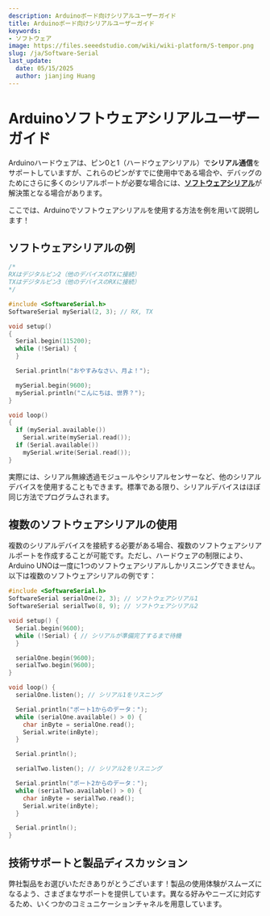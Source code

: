 ```yaml
---
description: Arduinoボード向けシリアルユーザーガイド
title: Arduinoボード向けシリアルユーザーガイド
keywords:
- ソフトウェア
image: https://files.seeedstudio.com/wiki/wiki-platform/S-tempor.png
slug: /ja/Software-Serial
last_update:
  date: 05/15/2025
  author: jianjing Huang
---
```



# Arduinoソフトウェアシリアルユーザーガイド

Arduinoハードウェアは、ピン0と1（ハードウェアシリアル）で**シリアル通信**をサポートしていますが、これらのピンがすでに使用中である場合や、デバッグのためにさらに多くのシリアルポートが必要な場合には、[**ソフトウェアシリアル**](https://www.arduino.cc/en/Reference/softwareSerial)が解決策となる場合があります。

ここでは、Arduinoでソフトウェアシリアルを使用する方法を例を用いて説明します！

## ソフトウェアシリアルの例

```cpp
/*
RXはデジタルピン2（他のデバイスのTXに接続）
TXはデジタルピン3（他のデバイスのRXに接続）
*/

#include <SoftwareSerial.h>
SoftwareSerial mySerial(2, 3); // RX, TX

void setup()
{
  Serial.begin(115200);
  while (!Serial) {
  }

  Serial.println("おやすみなさい、月よ！");

  mySerial.begin(9600);
  mySerial.println("こんにちは、世界？");
}

void loop()
{
  if (mySerial.available())
    Serial.write(mySerial.read());
  if (Serial.available())
    mySerial.write(Serial.read());
}
```

実際には、シリアル無線透過モジュールやシリアルセンサーなど、他のシリアルデバイスを使用することもできます。標準である限り、シリアルデバイスはほぼ同じ方法でプログラムされます。

## 複数のソフトウェアシリアルの使用

複数のシリアルデバイスを接続する必要がある場合、複数のソフトウェアシリアルポートを作成することが可能です。ただし、ハードウェアの制限により、Arduino UNOは一度に1つのソフトウェアシリアルしかリスニングできません。以下は複数のソフトウェアシリアルの例です：

```cpp
#include <SoftwareSerial.h>
SoftwareSerial serialOne(2, 3); // ソフトウェアシリアル1
SoftwareSerial serialTwo(8, 9); // ソフトウェアシリアル2

void setup() {
  Serial.begin(9600);
  while (!Serial) { // シリアルが準備完了するまで待機
  }

  serialOne.begin(9600);
  serialTwo.begin(9600);
}

void loop() {
  serialOne.listen(); // シリアル1をリスニング

  Serial.println("ポート1からのデータ：");
  while (serialOne.available() > 0) {
    char inByte = serialOne.read();
    Serial.write(inByte);
  }

  Serial.println();

  serialTwo.listen(); // シリアル2をリスニング

  Serial.println("ポート2からのデータ：");
  while (serialTwo.available() > 0) {
    char inByte = serialTwo.read();
    Serial.write(inByte);
  }

  Serial.println();
}
```

## 技術サポートと製品ディスカッション

弊社製品をお選びいただきありがとうございます！製品の使用体験がスムーズになるよう、さまざまなサポートを提供しています。異なる好みやニーズに対応するため、いくつかのコミュニケーションチャネルを用意しています。

<div class="button_tech_support_container">
<a href="https://forum.seeedstudio.com/" class="button_forum"></a> 
<a href="https://www.seeedstudio.com/contacts" class="button_email"></a>
</div>

<div class="button_tech_support_container">
<a href="https://discord.gg/eWkprNDMU7" class="button_discord"></a> 
<a href="https://github.com/Seeed-Studio/wiki-documents/discussions/69" class="button_discussion"></a>
</div>